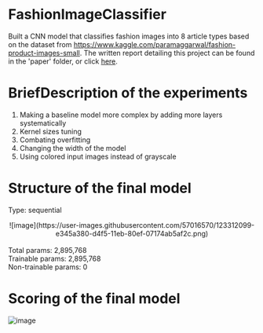 # FashionImageClassifier
Built a CNN model that classifies fashion images into 8 article types based on the dataset from https://www.kaggle.com/paramaggarwal/fashion-product-images-small. The written report detailing this project can be found in the 'paper' folder, or click [here](/paper/CS4100_Report.pdf).

# BriefDescription of the experiments
1. Making a baseline model more complex by adding more layers systematically 
2. Kernel sizes tuning
3. Combating overfitting
4. Changing the width of the model 
9. Using colored input images instead of grayscale

# Structure of the final model
Type: sequential
<br>
<div style="text-align:center"> ![image](https://user-images.githubusercontent.com/57016570/123312099-e345a380-d4f5-11eb-80ef-07174ab5af2c.png) </div>
<br>
Total params: 2,895,768
<br>
Trainable params: 2,895,768
<br>
Non-trainable params: 0

# Scoring of the final model
![image](https://user-images.githubusercontent.com/57016570/123311868-a11c6200-d4f5-11eb-811c-3361bdb500ac.png)
